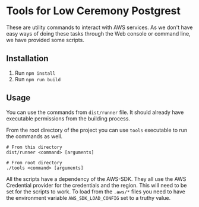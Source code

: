 # Tools for Low Ceremony Postgrest

These are utility commands to interact with AWS services. As we don't have easy
ways of doing these tasks through the Web console or command line, we have
provided some scripts.

## Installation

1. Run `npm install`
2. Run `npm run build`

## Usage

You can use the commands from `dist/runner` file. It should already have
executable permissions from the building process.

From the root directory of the project you can use `tools` executable to run the
commands as well.

```shell
# From this directory
dist/runner <command> [arguments]

# From root directory
./tools <command> [arguments]
```

All the scripts have a dependency of the AWS-SDK. They all use the AWS
Credential provider for the credentials and the region. This will need to be set
for the scripts to work. To load from the `.aws/*` files you need to have the
environment variable `AWS_SDK_LOAD_CONFIG` set to a truthy value.
